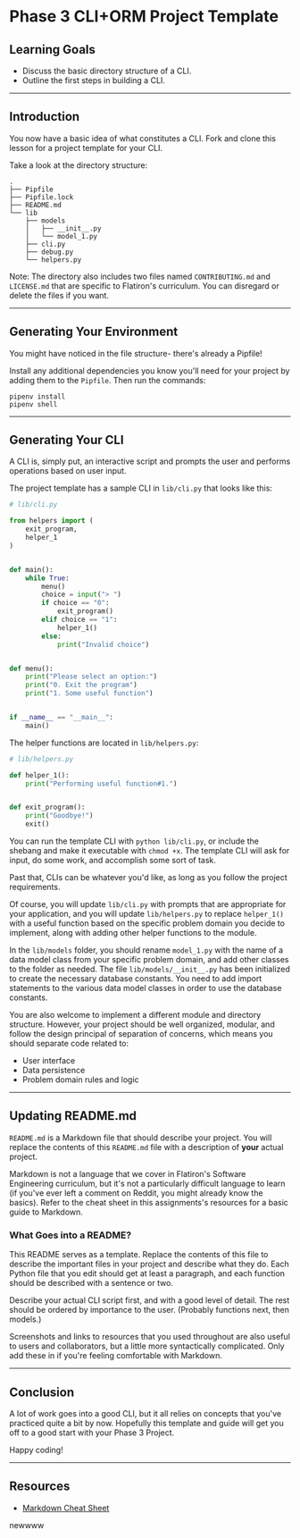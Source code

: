 # Phase 3 CLI+ORM Project Template

## Learning Goals

- Discuss the basic directory structure of a CLI.
- Outline the first steps in building a CLI.

---

## Introduction

You now have a basic idea of what constitutes a CLI. Fork and clone this lesson
for a project template for your CLI.

Take a look at the directory structure:

```console
.
├── Pipfile
├── Pipfile.lock
├── README.md
└── lib
    ├── models
    │   ├── __init__.py
    │   └── model_1.py
    ├── cli.py
    ├── debug.py
    └── helpers.py
```

Note: The directory also includes two files named `CONTRIBUTING.md` and
`LICENSE.md` that are specific to Flatiron's curriculum. You can disregard or
delete the files if you want.

---

## Generating Your Environment

You might have noticed in the file structure- there's already a Pipfile!

Install any additional dependencies you know you'll need for your project by
adding them to the `Pipfile`. Then run the commands:

```console
pipenv install
pipenv shell
```

---

## Generating Your CLI

A CLI is, simply put, an interactive script and prompts the user and performs
operations based on user input.

The project template has a sample CLI in `lib/cli.py` that looks like this:

```py
# lib/cli.py

from helpers import (
    exit_program,
    helper_1
)


def main():
    while True:
        menu()
        choice = input("> ")
        if choice == "0":
            exit_program()
        elif choice == "1":
            helper_1()
        else:
            print("Invalid choice")


def menu():
    print("Please select an option:")
    print("0. Exit the program")
    print("1. Some useful function")


if __name__ == "__main__":
    main()
```

The helper functions are located in `lib/helpers.py`:

```py
# lib/helpers.py

def helper_1():
    print("Performing useful function#1.")


def exit_program():
    print("Goodbye!")
    exit()
```

You can run the template CLI with `python lib/cli.py`, or include the shebang
and make it executable with `chmod +x`. The template CLI will ask for input, do
some work, and accomplish some sort of task.

Past that, CLIs can be whatever you'd like, as long as you follow the project
requirements.

Of course, you will update `lib/cli.py` with prompts that are appropriate for
your application, and you will update `lib/helpers.py` to replace `helper_1()`
with a useful function based on the specific problem domain you decide to
implement, along with adding other helper functions to the module.

In the `lib/models` folder, you should rename `model_1.py` with the name of a
data model class from your specific problem domain, and add other classes to the
folder as needed. The file `lib/models/__init__.py` has been initialized to
create the necessary database constants. You need to add import statements to
the various data model classes in order to use the database constants.

You are also welcome to implement a different module and directory structure.
However, your project should be well organized, modular, and follow the design
principal of separation of concerns, which means you should separate code
related to:

- User interface
- Data persistence
- Problem domain rules and logic

---

## Updating README.md

`README.md` is a Markdown file that should describe your project. You will
replace the contents of this `README.md` file with a description of **your**
actual project.

Markdown is not a language that we cover in Flatiron's Software Engineering
curriculum, but it's not a particularly difficult language to learn (if you've
ever left a comment on Reddit, you might already know the basics). Refer to the
cheat sheet in this assignments's resources for a basic guide to Markdown.

### What Goes into a README?

This README serves as a template. Replace the contents of this file to describe
the important files in your project and describe what they do. Each Python file
that you edit should get at least a paragraph, and each function should be
described with a sentence or two.

Describe your actual CLI script first, and with a good level of detail. The rest
should be ordered by importance to the user. (Probably functions next, then
models.)

Screenshots and links to resources that you used throughout are also useful to
users and collaborators, but a little more syntactically complicated. Only add
these in if you're feeling comfortable with Markdown.

---

## Conclusion

A lot of work goes into a good CLI, but it all relies on concepts that you've
practiced quite a bit by now. Hopefully this template and guide will get you off
to a good start with your Phase 3 Project.

Happy coding!

---

## Resources

- [Markdown Cheat Sheet](https://www.markdownguide.org/cheat-sheet/)



newwww